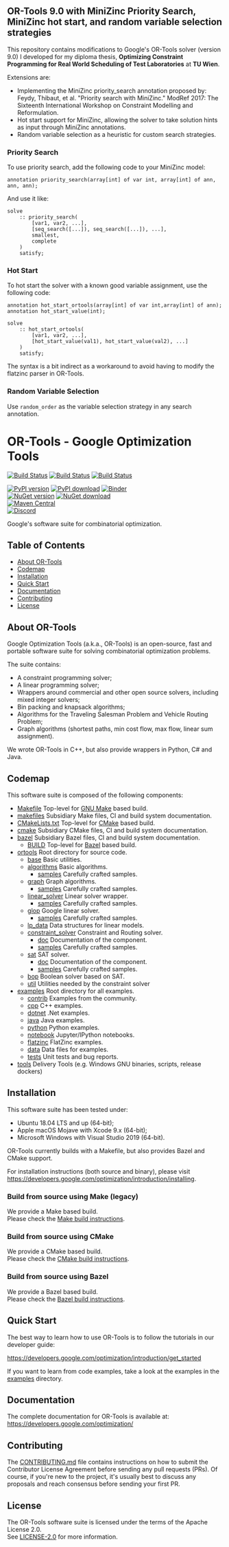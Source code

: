 ## OR-Tools 9.0 with MiniZinc Priority Search, MiniZinc hot start, and random variable selection strategies

This repository contains modifications to Google's OR-Tools solver (version 9.0) I developed for my diploma thesis,
**Optimizing Constraint Programming for Real World Scheduling of Test Laboratories** at **TU Wien**.

Extensions are:

- Implementing the MiniZinc priority_search annotation proposed by: Feydy, Thibaut, et al. "Priority search with MiniZinc." ModRef 2017: The Sixteenth International Workshop on Constraint Modelling and Reformulation.
- Hot start support for MiniZinc, allowing the solver to take solution hints as input through MiniZinc annotations.
- Random variable selection as a heuristic for custom search strategies.

### Priority Search

To use priority search, add the following code to your MiniZinc model:

```
annotation priority_search(array[int] of var int, array[int] of ann, ann, ann);
```

And use it like:

```
solve
    :: priority_search(
        [var1, var2, ...],
        [seq_search([...]), seq_search([...]), ...],
        smallest,
        complete
    )
    satisfy;
```

### Hot Start

To hot start the solver with a known good variable assignment, use the following code:

```
annotation hot_start_ortools(array[int] of var int,array[int] of ann);
annotation hot_start_value(int);

solve
    :: hot_start_ortools(
        [var1, var2, ...],
        [hot_start_value(val1), hot_start_value(val2), ...]
    )
    satisfy;
```

The syntax is a bit indirect as a workaround to avoid having to modify the flatzinc parser in OR-Tools.

### Random Variable Selection

Use `random_order` as the variable selection strategy in any search annotation.

# OR-Tools - Google Optimization Tools

[![Build Status][github_status]][github_link]
[![Build Status][travis_status]][travis_link]
[![Build Status][appveyor_status]][appveyor_link]

[github_status]: https://github.com/google/or-tools/workflows/C++%20CI/badge.svg?branch=master
[github_link]: https://github.com/google/or-tools/actions
[travis_status]: https://travis-ci.org/google/or-tools.svg?branch=master
[travis_link]: https://travis-ci.org/google/or-tools
[appveyor_status]: https://ci.appveyor.com/api/projects/status/9hyykkcm8sh3ua6x/branch/master?svg=true
[appveyor_link]: https://ci.appveyor.com/project/lperron/or-tools-98u1n

[![PyPI version](https://badge.fury.io/py/ortools.svg)](https://pypi.org/project/ortools/)
[![PyPI download](https://img.shields.io/pypi/dm/ortools.svg)](https://pypi.org/project/ortools/#files)
[![Binder](https://mybinder.org/badge.svg)](https://mybinder.org/v2/gh/google/or-tools/master)
\
[![NuGet version](https://badge.fury.io/nu/Google.OrTools.svg)](https://www.nuget.org/packages/Google.OrTools)
[![NuGet download](https://img.shields.io/nuget/dt/Google.OrTools.svg)](https://www.nuget.org/packages/Google.OrTools)
\
[![Maven Central](https://img.shields.io/maven-central/v/com.google.ortools/ortools-java)](https://mvnrepository.com/artifact/com.google.ortools/ortools-java)
\
[![Discord](https://img.shields.io/discord/693088862481678374?color=7289DA&logo=discord&style=plastic)](https://discord.gg/ENkQrdf)

Google's software suite for combinatorial optimization.

## Table of Contents

*   [About OR-Tools](#about)
*   [Codemap](#codemap)
*   [Installation](#installation)
*   [Quick Start](#quick-start)
*   [Documentation](#documentation)
*   [Contributing](#contributing)
*   [License](#license)

<a name="about"></a>
## About OR-Tools

Google Optimization Tools (a.k.a., OR-Tools) is an open-source, fast and
portable software suite for solving combinatorial optimization problems.

The suite contains:

*   A constraint programming solver;
*   A linear programming solver;
*   Wrappers around commercial and other open source solvers, including mixed
    integer solvers;
*   Bin packing and knapsack algorithms;
*   Algorithms for the Traveling Salesman Problem and Vehicle Routing Problem;
*   Graph algorithms (shortest paths, min cost flow, max flow, linear sum
    assignment).

We wrote OR-Tools in C++, but also provide wrappers in Python, C# and
Java.

## Codemap

This software suite is composed of the following components:

*   [Makefile](Makefile) Top-level for
    [GNU Make](https://www.gnu.org/software/make/manual/make.html) based build.
*   [makefiles](makefiles) Subsidiary Make files, CI and build system documentation.
*   [CMakeLists.txt](CMakeLists.txt) Top-level for
    [CMake](https://cmake.org/cmake/help/latest/) based build.
*   [cmake](cmake) Subsidiary CMake files, CI and build system documentation.
*   [bazel](bazel) Subsidiary Bazel files, CI and build system documentation.
    *   [BUILD](bazel/BUILD) Top-level for
        [Bazel](https://docs.bazel.build/versions/master/bazel-overview.html)
        based build.
*   [ortools](ortools) Root directory for source code.
    *   [base](ortools/base) Basic utilities.
    *   [algorithms](ortools/algorithms) Basic algorithms.
        *   [samples](ortools/algorithms/samples) Carefully crafted samples.
    *   [graph](ortools/graph) Graph algorithms.
        *   [samples](ortools/graph/samples) Carefully crafted samples.
    *   [linear_solver](ortools/linear_solver) Linear solver wrapper.
        *   [samples](ortools/linear_solver/samples) Carefully crafted samples.
    *   [glop](ortools/glop) Google linear solver.
        *   [samples](ortools/glop/samples) Carefully crafted samples.
    *   [lp_data](ortools/lp_data) Data structures for linear models.
    *   [constraint_solver](ortools/constraint_solver) Constraint and Routing
        solver.
        *   [doc](ortools/constraint_solver/doc) Documentation of the component.
        *   [samples](ortools/constraint_solver/samples) Carefully crafted samples.
    *   [sat](ortools/sat) SAT solver.
        *   [doc](ortools/sat/doc) Documentation of the component.
        *   [samples](ortools/sat/samples) Carefully crafted samples.
    *   [bop](ortools/bop) Boolean solver based on SAT.
    *   [util](ortools/util) Utilities needed by the constraint solver
*   [examples](examples) Root directory for all examples.
    *   [contrib](examples/contrib) Examples from the community.
    *   [cpp](examples/cpp) C++ examples.
    *   [dotnet](examples/dotnet) .Net examples.
    *   [java](examples/java) Java examples.
    *   [python](examples/python) Python examples.
    *   [notebook](examples/notebook) Jupyter/IPython notebooks.
    *   [flatzinc](examples/flatzinc) FlatZinc examples.
    *   [data](examples/data) Data files for examples.
    *   [tests](examples/tests) Unit tests and bug reports.
*   [tools](tools) Delivery Tools (e.g. Windows GNU binaries, scripts, release dockers)

## Installation

This software suite has been tested under:

*   Ubuntu 18.04 LTS and up (64-bit);
*   Apple macOS Mojave with Xcode 9.x (64-bit);
*   Microsoft Windows with Visual Studio 2019 (64-bit).

OR-Tools currently builds with a Makefile, but also provides Bazel and CMake
support.

For installation instructions (both source and binary), please visit
https://developers.google.com/optimization/introduction/installing.

### Build from source using Make (legacy)

We provide a Make based build.<br>Please check the
[Make build instructions](makefiles/README.md).

### Build from source using CMake

We provide a CMake based build.<br>Please check the
[CMake build instructions](cmake/README.md).

### Build from source using Bazel

We provide a Bazel based build.<br>Please check the
[Bazel build instructions](bazel/README.md).

## Quick Start

The best way to learn how to use OR-Tools is to follow the tutorials in our
developer guide:

https://developers.google.com/optimization/introduction/get_started

If you want to learn from code examples, take a look at the examples in the
[examples](examples) directory.

## Documentation

The complete documentation for OR-Tools is available at:
https://developers.google.com/optimization/

## Contributing

The [CONTRIBUTING.md](CONTRIBUTING.md) file contains instructions on how to
submit the Contributor License Agreement before sending any pull requests (PRs).
Of course, if you're new to the project, it's usually best to discuss any
proposals and reach consensus before sending your first PR.

## License

The OR-Tools software suite is licensed under the terms of the Apache License 2.0.
<br>See [LICENSE-2.0](LICENSE-2.0.txt) for more information.
